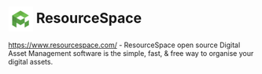 # <img src="resourcespace.jpg" width=50px style="vertical-align: middle;" alt="Logo"/> ResourceSpace

https://www.resourcespace.com/ - ResourceSpace open source Digital Asset Management software is the simple, fast, & free way to organise your digital assets.
